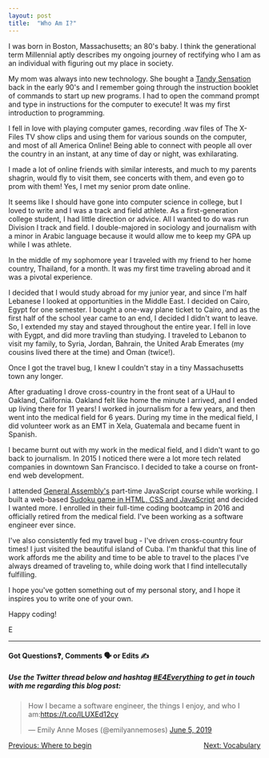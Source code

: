 ```yaml
---
layout: post
title:  "Who Am I?"
---
```


I was born in Boston, Massachusetts; an 80's baby. I think the generational term Millennial aptly describes my ongoing journey of rectifying who I am as an individual with figuring out my place in society.

My mom was always into new technology. She bought a [Tandy Sensation][tandy] back in the early 90's and I remember going through the instruction booklet of commands to start up new programs. I had to open the command prompt and type in instructions for the computer to execute! It was my first introduction to programming.

I fell in love with playing computer games, recording .wav files of The X-Files TV show clips and using them for various sounds on the computer, and most of all America Online!  Being able to connect with people all over the country in an instant, at any time of day or night, was exhilarating.

I made a lot of online friends with similar interests, and much to my parents shagrin, would fly to visit them, see concerts with them, and even go to prom with them!  Yes, I met my senior prom date online.

It seems like I should have gone into computer science in college, but I loved to write and I was a track and field athlete. As a first-generation college student, I had little direction or advice. All I wanted to do was run Division I track and field. I double-majored in sociology and journalism with a minor in Arabic language because it would allow me to keep my GPA up while I was athlete.

In the middle of my sophomore year I traveled with my friend to her home country, Thailand, for a month. It was my first time traveling abroad and it was a pivotal experience.

I decided that I would study abroad for my junior year, and since I'm half Lebanese I looked at opportunities in the Middle East.  I decided on Cairo, Egypt for one semester.  I bought a one-way plane ticket to Cairo, and as the first half of the school year came to an end, I decided I didn't want to leave. So, I extended my stay and stayed throughout the entire year.  I fell in love with Eygpt, and did more travling than studying. I traveled to Lebanon to visit my family, to Syria, Jordan, Bahrain, the United Arab Emerates (my cousins lived there at the time) and Oman (twice!).

Once I got the travel bug, I knew I couldn't stay in a tiny Massachusetts town any longer.

After graduating I drove cross-country in the front seat of a UHaul to Oakland, California.  Oakland felt like home the minute I arrived, and I ended up living there for 11 years!  I worked in journalism for a few years, and then went into the medical field for 6 years. During my time in the medical field, I did volunteer work as an EMT in Xela, Guatemala and became fuent in Spanish.

I became burnt out with my work in the medical field, and I didn't want to go back to journalism. In 2015 I noticed there were a lot more tech related companies in downtown San Francisco. I decided to take a course on front-end web development.

I attended [General Assembly's][ga] part-time JavaScript course while working. I built a web-based [Sudoku game in HTML, CSS and JavaScript][sudoku] and decided I wanted more. I enrolled in their full-time coding bootcamp in 2016 and officially retired from the medical field. I've been working as a software engineer ever since.

I've also consistently fed my travel bug - I've driven cross-country four times! I just visited the beautiful island of Cuba. I'm thankful that this line of work affords me the ability and time to be able to travel to the places I've always dreamed of traveling to, while doing work that I find intellecutally fulfilling.

I hope you've gotten something out of my personal story, and I hope it inspires you to write one of your own.

Happy coding!

E
<hr>
<h4>Got Questions❓, Comments 🗣 or Edits ✍</h4>
<h5>Use the Twitter thread below and hashtag <a href="https://twitter.com/hashtag/e4everything?f=tweets&vertical=default&lang=en" target="_blank">#E4Everything</a> to get in touch with me regarding this blog post:</h5>

<blockquote class="twitter-tweet" data-lang="en"><p lang="en" dir="ltr">How I became a software engineer, the things I enjoy, and who I am:<a href="https://t.co/lLUXEd12cy">https://t.co/lLUXEd12cy</a></p>&mdash; Emily Anne Moses (@emilyannemoses) <a href="https://twitter.com/emilyannemoses/status/1136356773043085312?ref_src=twsrc%5Etfw">June 5, 2019</a></blockquote>
<script async src="https://platform.twitter.com/widgets.js" charset="utf-8"></script>

<span><a href="https://eamoses.github.io/blog/2019/05/31/where-to-begin.html" style="float:left;">Previous: Where to begin</a><a href="https://eamoses.github.io/blog/2019/06/02/vocabulary.html" style="float:right;">Next: Vocabulary</a></span>

[tandy]: https://www.youtube.com/watch?v=6ZIF2mw6fK4
[ga]: https://generalassemb.ly/locations/san-francisco
[sudoku]: http://eamoses.github.io/portfolio/old-portfolio/front-end-developer-projects/circle-sudoku-game/circle-sudoku.html
